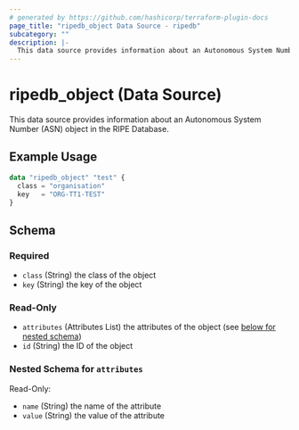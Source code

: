 ```yaml
---
# generated by https://github.com/hashicorp/terraform-plugin-docs
page_title: "ripedb_object Data Source - ripedb"
subcategory: ""
description: |-
  This data source provides information about an Autonomous System Number (ASN) object in the RIPE Database.
---
```


# ripedb_object (Data Source)

This data source provides information about an Autonomous System Number (ASN) object in the RIPE Database.

## Example Usage

```terraform
data "ripedb_object" "test" {
  class = "organisation"
  key   = "ORG-TT1-TEST"
}
```

<!-- schema generated by tfplugindocs -->
## Schema

### Required

- `class` (String) the class of the object
- `key` (String) the key of the object

### Read-Only

- `attributes` (Attributes List) the attributes of the object (see [below for nested schema](#nestedatt--attributes))
- `id` (String) the ID of the object

<a id="nestedatt--attributes"></a>
### Nested Schema for `attributes`

Read-Only:

- `name` (String) the name of the attribute
- `value` (String) the value of the attribute
